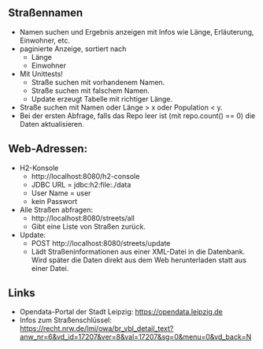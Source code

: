 ## Straßennamen

- Namen suchen und Ergebnis anzeigen mit Infos wie Länge, Erläuterung, Einwohner, etc.
- paginierte Anzeige, sortiert nach
    - Länge
    - Einwohner
- Mit Unittests!
    - Straße suchen mit vorhandenem Namen.
    - Straße suchen mit falschem Namen.
    - Update erzeugt Tabelle mit richtiger Länge.
- Straße suchen mit Namen oder Länge > x oder Population < y.
- Bei der ersten Abfrage, falls das Repo leer ist (mit repo.count() == 0) die Daten aktualisieren.

## Web-Adressen:

- H2-Konsole
  - http://localhost:8080/h2-console
  - JDBC URL = jdbc:h2:file:./data
  - User Name = user
  - kein Passwort
- Alle Straßen abfragen:
  - http://localhost:8080/streets/all
  - Gibt eine Liste von Straßen zurück.
- Update:
  - POST http://localhost:8080/streets/update
  - Lädt Straßeninformationen aus einer XML-Datei in die Datenbank.
    Wird später die Daten direkt aus dem Web herunterladen statt aus einer Datei.
  
## Links
- Opendata-Portal der Stadt Leipzig: https://opendata.leipzig.de
- Infos zum Straßenschlüssel: https://recht.nrw.de/lmi/owa/br_vbl_detail_text?anw_nr=6&vd_id=17207&ver=8&val=17207&sg=0&menu=0&vd_back=N
